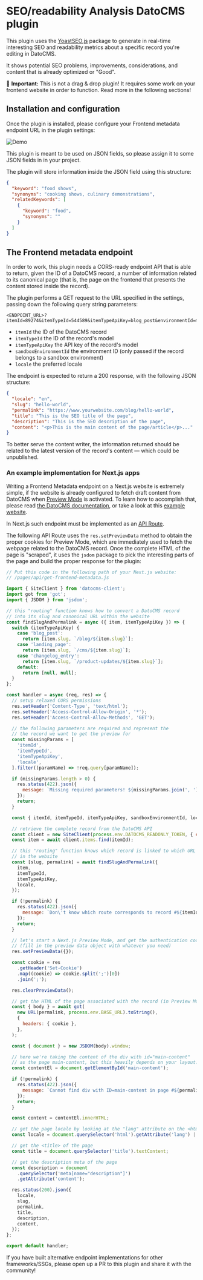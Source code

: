 # SEO/readability Analysis DatoCMS plugin

This plugin uses the [YoastSEO.js](https://github.com/Yoast/javascript/tree/master/packages/yoastseo) package to generate in real-time interesting SEO and readability metrics about a specific record you're editing in DatoCMS.

It shows potential SEO problems, improvements, considerations, and content that is already optimized or "Good".

🚨 **Important:** This is not a drag & drop plugin! It requires some work on your frontend website in order to function. Read more in the following sections!

## Installation and configuration

Once the plugin is installed, please configure your Frontend metadata endpoint URL in the plugin settings:

![Demo](https://github.com/datocms/plugins/blob/master/seo-readability-analysis/docs/settings.png)

This plugin is meant to be used on JSON fields, so please assign it to some JSON fields in in your project.

The plugin will store information inside the JSON field using this structure:

```json
{
  "keyword": "food shows",
  "synonyms": "cooking shows, culinary demonstrations",
  "relatedKeywords": [
    {
      "keyword": "food",
      "synonyms": ""
    }
  ]
}
```

## The Frontend metadata endpoint

In order to work, this plugin needs a CORS-ready endpoint API that is able to return, given the ID of a DatoCMS record, a number of information related to its canonical page (that is, the page on the frontend that presents the content stored inside the record).

The plugin performs a GET request to the URL specified in the settings, passing down the following query string parameters:

```
<ENDPOINT_URL>?itemId=89274&itemTypeId=544589&itemTypeApiKey=blog_post&environmentId=main&locale=en
```

- `itemId` the ID of the DatoCMS record
- `itemTypeId` the ID of the record's model
- `itemTypeApiKey` the API key of the record's model
- `sandboxEnvironmentId` the environment ID (only passed if the record belongs to a sandbox environment)
- `locale` the preferred locale

The endpoint is expected to return a 200 response, with the following JSON structure:

```json
{
  "locale": "en",
  "slug": "hello-world",
  "permalink": "https://www.yourwebsite.com/blog/hello-world",
  "title": "This is the SEO title of the page",
  "description": "This is the SEO description of the page",
  "content": "<p>This is the main content of the page/article</p>..."
}
```

To better serve the content writer, the information returned should be related to the latest version of the record's content — which could be unpublished.

### An example implementation for Next.js apps

Writing a Frontend Metadata endpoint on a Next.js website is extremely simple, if the website is already configured to fetch draft content from DatoCMS when [Preview Mode](https://nextjs.org/docs/advanced-features/preview-mode) is activated. To learn how to accomplish that, please read [the DatoCMS documentation](https://www.datocms.com/docs/next-js/setting-up-next-js-preview-mode), or take a look at this [example website](https://github.com/datocms/nextjs-demo/tree/master).

In Next.js such endpoint must be implemented as an [API Route](https://nextjs.org/docs/api-routes/introduction).

The following API Route uses the `res.setPreviewData` method to obtain the proper cookies for Preview Mode, which are immediately used to fetch the webpage related to the DatoCMS record. Once the complete HTML of the page is "scraped", it uses the `jsdom` package to pick the interesting parts of the page and build the proper response for the plugin:

```js
// Put this code in the following path of your Next.js website:
// /pages/api/get-frontend-metadata.js

import { SiteClient } from 'datocms-client';
import got from 'got';
import { JSDOM } from 'jsdom';

// this "routing" function knows how to convert a DatoCMS record
// into its slug and canonical URL within the website
const findSlugAndPermalink = async ({ item, itemTypeApiKey }) => {
  switch (itemTypeApiKey) {
    case 'blog_post':
      return [item.slug, `/blog/${item.slug}`];
    case 'landing_page':
      return [item.slug, `/cms/${item.slug}`];
    case 'changelog_entry':
      return [item.slug, `/product-updates/${item.slug}`];
    default:
      return [null, null];
  }
};

const handler = async (req, res) => {
  // setup relaxed CORS permissions
  res.setHeader('Content-Type', 'text/html');
  res.setHeader('Access-Control-Allow-Origin', '*');
  res.setHeader('Access-Control-Allow-Methods', 'GET');

  // the following parameters are required and represent the
  // the record we want to get the preview for
  const missingParams = [
    'itemId',
    'itemTypeId',
    'itemTypeApiKey',
    'locale',
  ].filter((paramName) => !req.query[paramName]);

  if (missingParams.length > 0) {
    res.status(422).json({
      message: `Missing required parameters! ${missingParams.join(', ')}`,
    });
    return;
  }

  const { itemId, itemTypeId, itemTypeApiKey, sandboxEnvironmentId, locale } = req.query;

  // retrieve the complete record from the DatoCMS API
  const client = new SiteClient(process.env.DATOCMS_READONLY_TOKEN, { environment: sandboxEnvironmentId });
  const item = await client.items.find(itemId);

  // this "routing" function knows which record is linked to which URL
  // in the website
  const [slug, permalink] = await findSlugAndPermalink({
    item,
    itemTypeId,
    itemTypeApiKey,
    locale,
  });

  if (!permalink) {
    res.status(422).json({
      message: `Don\'t know which route corresponds to record #${itemId} (model: ${itemTypeApiKey})!`,
    });
    return;
  }

  // let's start a Next.js Preview Mode, and get the authentication cookies
  // (fill in the preview data object with whatever you need)
  res.setPreviewData({});

  const cookie = res
    .getHeader('Set-Cookie')
    .map((cookie) => cookie.split(';')[0])
    .join(';');

  res.clearPreviewData();

  // get the HTML of the page associated with the record (in Preview Mode)
  const { body } = await got(
    new URL(permalink, process.env.BASE_URL).toString(),
    {
      headers: { cookie },
    },
  );

  const { document } = new JSDOM(body).window;

  // here we're taking the content of the div with id="main-content"
  // as the page main-content, but this heavily depends on your layout!
  const contentEl = document.getElementById('main-content');

  if (!permalink) {
    res.status(422).json({
      message: `Cannot find div with ID=main-content in page #${permalink}!`,
    });
    return;
  }

  const content = contentEl.innerHTML;

  // get the page locale by looking at the "lang" attribute on the <html> tag
  const locale = document.querySelector('html').getAttribute('lang') || 'en';

  // get the <title> of the page
  const title = document.querySelector('title').textContent;

  // get the description meta of the page
  const description = document
    .querySelector('meta[name="description"]')
    .getAttribute('content');

  res.status(200).json({
    locale,
    slug,
    permalink,
    title,
    description,
    content,
  });
};

export default handler;
```

If you have built alternative endpoint implementations for other frameworks/SSGs, please open up a PR to this plugin and share it with the community!
